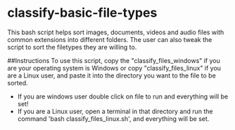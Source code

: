 # classify-basic-file-types
This bash script helps sort images, documents, videos and audio files with common extensions into different folders. The user can also tweak the script to sort the filetypes they are willing to.

##Instructions
To use this script, copy the "classify_files_windows" if you are your operating system is Windows or copy "classify_files_linux" if you are a Linux user, and paste it into the directory you want to the file to be sorted.

* If you are windows user double click on file to run and everything will be set!
* If you are a Linux user, open a terminal in that directory and run the command 'bash classify_files_linux.sh', and everything will be set.
